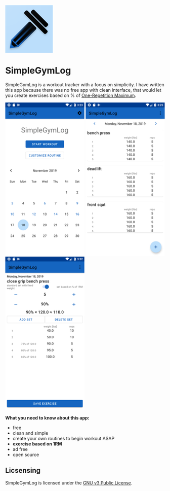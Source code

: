 <img src="/screenshots/logo.png" align="center" height="150" width="150" >

# SimpleGymLog

SimpleGymLog is a workout tracker with a focus on simplicity.
I have written this app because there was no free app with clean interface, that would let you create exercises based on % of [One-Repetition Maximum](https://en.wikipedia.org/wiki/One-repetition_maximum).

<img src="screenshots/main_screen.png" width="250" > <img src="/screenshots/workout_screen.png" width="250" > <img src="/screenshots/add_exercie_screen.png" width="250" >


**What you need to know about this app:**
- free
- clean and simple
- create your own routines to begin workout ASAP
- **exercise based on 1RM**
- ad free
- open source

## Licsensing
SimpleGymLog is licensed under the [GNU v3 Public License](/LICENSE). 

